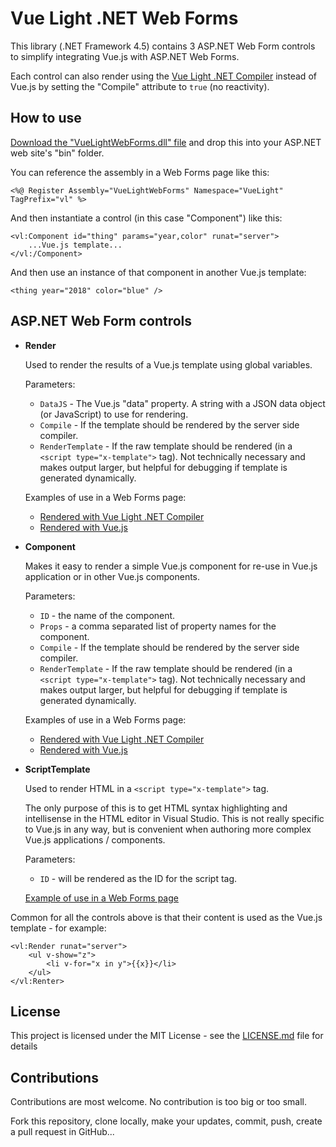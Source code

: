 #  Vue Light .NET Web Forms

This library (.NET Framework 4.5) contains 3 ASP.NET Web Form controls to simplify integrating Vue.js with ASP.NET Web Forms.

Each control can also render using the [Vue Light .NET Compiler](https://github.com/jesperhoy/VueLight) instead of Vue.js by setting the "Compile" attribute to `true` (no reactivity).

## How to use

[Download the "VueLightWebForms.dll" file](https://github.com/jesperhoy/VueLightWebForms/releases) and drop this into your ASP.NET web site's "bin" folder.

You can reference the assembly in a Web Forms page like this:

    <%@ Register Assembly="VueLightWebForms" Namespace="VueLight" TagPrefix="vl" %>

And then instantiate a control (in this case "Component") like this:

    <vl:Component id="thing" params="year,color" runat="server">
        ...Vue.js template...
    </vl:/Component>        

And then use an instance of that component in another Vue.js template:

    <thing year="2018" color="blue" />


## ASP.NET Web Form controls 

- **Render**

    Used to render the results of a Vue.js template using global variables.

    Parameters:
    - `DataJS` - The Vue.js "data" property. A string with a JSON data object (or JavaScript) to use for rendering.
    - `Compile` - If the template should be rendered by the server side compiler.
    - `RenderTemplate` - If the raw template should be rendered (in a `<script type="x-template">` tag). Not technically necessary and makes output larger, but helpful for debugging if template is generated dynamically.

    Examples of use in a Web Forms page:
    - [Rendered with Vue Light .NET Compiler](sample-web-site/sample1-compiled.aspx)
    - [Rendered with Vue.js](sample-web-site/sample1-vuejs.aspx)

- **Component**

    Makes it easy to render a simple Vue.js component for re-use in Vue.js application or in other Vue.js components.

    Parameters:
    - `ID` - the name of the component.
    - `Props` - a comma separated list of property names for the component.
    - `Compile` - If the template should be rendered by the server side compiler.
    - `RenderTemplate` - If the raw template should be rendered (in a `<script type="x-template">` tag). Not technically necessary and makes output larger, but helpful for debugging if template is generated dynamically.

    Examples of use in a Web Forms page:
    - [Rendered with Vue Light .NET Compiler](sample-web-site/sample1-compiled.aspx)
    - [Rendered with Vue.js](sample-web-site/sample1-vuejs.aspx)

- **ScriptTemplate**

    Used to render HTML in a `<script type="x-template">` tag.

    The only purpose of this is to get HTML syntax highlighting and intellisense in the HTML editor in Visual Studio. This is not really specific to Vue.js in any way, but is convenient when authoring more complex Vue.js applications / components. 

    Parameters:
    - `ID` - will be rendered as the ID for the script tag.


    [Example of use in a Web Forms page](sample-web-site/sample-scripttemplate.aspx)


Common for all the controls above is that their content is used as the Vue.js template - for example:

    <vl:Render runat="server">
        <ul v-show="z">
            <li v-for="x in y">{{x}}</li>
        </ul>
    </vl:Renter>


## License

This project is licensed under the MIT License - see the [LICENSE.md](LICENSE.md) file for details

## Contributions

Contributions are most welcome. No contribution is too big or too small.

Fork this repository, clone locally, make your updates, commit, push, create a pull request in GitHub...


